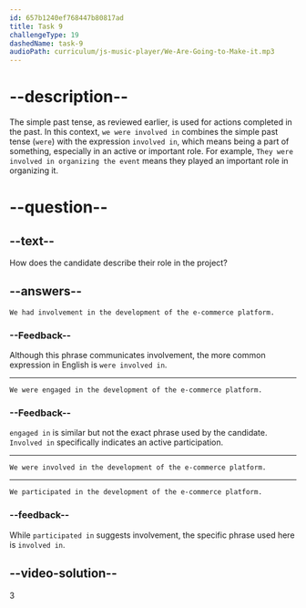 ```yaml
---
id: 657b1240ef768447b80817ad
title: Task 9
challengeType: 19
dashedName: task-9
audioPath: curriculum/js-music-player/We-Are-Going-to-Make-it.mp3
---
```


<!--
AUDIO REFERENCE:
we were involved in the development of an e-commerce platform. We were responsible for the checkout process, and it was a successful implementation.
-->

# --description--

The simple past tense, as reviewed earlier, is used for actions completed in the past. In this context, `we were involved in` combines the simple past tense (`were`) with the expression `involved in`, which means being a part of something, especially in an active or important role. For example, `They were involved in organizing the event` means they played an important role in organizing it.

# --question--

## --text--

How does the candidate describe their role in the project?

## --answers--

`We had involvement in the development of the e-commerce platform.`

### --Feedback--

Although this phrase communicates involvement, the more common expression in English is `were involved in`.

---

`We were engaged in the development of the e-commerce platform.`

### --Feedback--

`engaged in` is similar but not the exact phrase used by the candidate. `Involved in` specifically indicates an active participation.

---

`We were involved in the development of the e-commerce platform.`

---

`We participated in the development of the e-commerce platform.`

### --feedback--

While `participated in` suggests involvement, the specific phrase used here is `involved in`.

## --video-solution--

3

